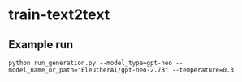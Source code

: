 # train-text2text

## Example run

```
python run_generation.py --model_type=gpt-neo --model_name_or_path="EleutherAI/gpt-neo-2.7B" --temperature=0.3
```
